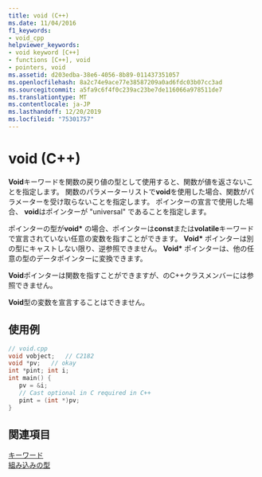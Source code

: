 ```yaml
---
title: void (C++)
ms.date: 11/04/2016
f1_keywords:
- void_cpp
helpviewer_keywords:
- void keyword [C++]
- functions [C++], void
- pointers, void
ms.assetid: d203edba-38e6-4056-8b89-011437351057
ms.openlocfilehash: 8a2c74e9ace77e38587209a0ad6fdc03b07cc3ad
ms.sourcegitcommit: a5fa9c6f4f0c239ac23be7de116066a978511de7
ms.translationtype: MT
ms.contentlocale: ja-JP
ms.lasthandoff: 12/20/2019
ms.locfileid: "75301757"
---
```

# <a name="void-c"></a>void (C++)

**Void**キーワードを関数の戻り値の型として使用すると、関数が値を返さないことを指定します。 関数のパラメーターリストで**void**を使用した場合、関数がパラメーターを受け取らないことを指定します。 ポインターの宣言で使用した場合、 **void**はポインターが "universal" であることを指定します。

ポインターの型が**void\*** の場合、ポインターは**const**または**volatile**キーワードで宣言されていない任意の変数を指すことができます。 **Void\*** ポインターは別の型にキャストしない限り、逆参照できません。 **Void\*** ポインターは、他の任意の型のデータポインターに変換できます。

**Void**ポインターは関数を指すことができますが、のC++クラスメンバーには参照できません。

**Void**型の変数を宣言することはできません。

## <a name="example"></a>使用例

```cpp
// void.cpp
void vobject;   // C2182
void *pv;   // okay
int *pint; int i;
int main() {
   pv = &i;
   // Cast optional in C required in C++
   pint = (int *)pv;
}
```

## <a name="see-also"></a>関連項目

[キーワード](../cpp/keywords-cpp.md)<br/>
[組み込みの型](../cpp/fundamental-types-cpp.md)